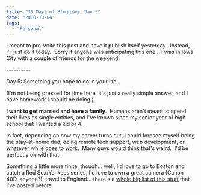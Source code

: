 ```yaml
---
title: "30 Days of Blogging: Day 5"
date: "2010-10-04"
tags:
  - "Personal"
---
```


I meant to pre-write this post and have it publish itself yesterday.  Instead, I'll just do it today.  Sorry if anyone was anticipating this one... I was in Iowa City with a couple of friends for the weekend.

\----------

Day 5: Something you hope to do in your life.

(I'm not being pressed for time here, it's just a really simple answer, and I have homework I should be doing.)

**I want to get married and have a family**.  Humans aren't meant to spend their lives as single entities, and I've known since my senior year of high school that I wanted a kid or 4.

In fact, depending on how my career turns out, I could foresee myself being the stay-at-home dad, doing remote tech support, web development, or whatever while <insert name of the Mrs. here> goes to work.  Many guys would think that's weird.  I'd be perfectly ok with that.

Something a little more finite, though... well, I'd love to go to Boston and catch a Red Sox/Yankees series, I'd love to own a great camera (Canon 40D, anyone?), travel to England... there's a [whole big list of this stuff](http://niclake13.wordpress.com/2010/02/08/my-personal-bucket-list/) that I've posted before.
